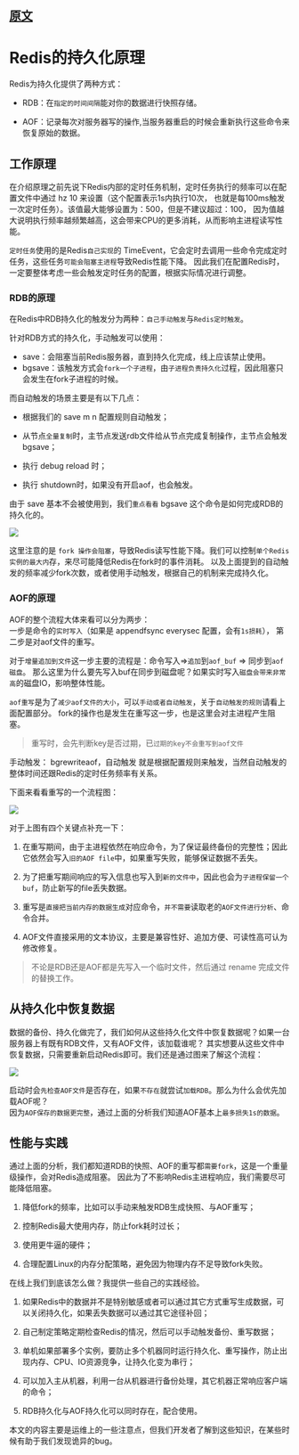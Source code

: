 
## [原文](https://juejin.im/post/5b70dfcf518825610f1f5c16)

# Redis的持久化原理

Redis为持久化提供了两种方式：

- RDB：在`指定的时间间隔`能对你的数据进行快照存储。

- AOF：记录每次对服务器写的操作,当服务器重启的时候会重新执行这些命令来恢复原始的数据。

## 工作原理

在介绍原理之前先说下Redis内部的定时任务机制，定时任务执行的频率可以在配置文件中通过 hz 10 来设置（这个配置表示1s内执行10次，
也就是每100ms触发一次定时任务）。该值最大能够设置为：500，但是不建议超过：100，
因为值越大说明执行频率越频繁越高，这会带来CPU的更多消耗，从而影响主进程读写性能。

`定时任务`使用的是Redis`自己实现`的 TimeEvent，它会定时去调用一些命令完成定时任务，这些任务`可能会阻塞主进程`导致Redis性能下降。
因此我们在配置Redis时，一定要整体考虑一些会触发定时任务的配置，根据实际情况进行调整。

### RDB的原理
在Redis中RDB持久化的触发分为两种：`自己手动触发`与`Redis定时触发`。

针对RDB方式的持久化，手动触发可以使用：

- save：会阻塞当前Redis服务器，直到持久化完成，线上应该禁止使用。
- bgsave：该触发方式会`fork一个子进程`，由`子进程负责持久化`过程，因此阻塞只会发生在fork子进程的时候。

而自动触发的场景主要是有以下几点：

- 根据我们的 save m n 配置规则自动触发；

- 从节点`全量复制`时，主节点发送rdb文件给从节点完成复制操作，主节点会触发 bgsave；

- 执行 debug reload 时；

- 执行  shutdown时，如果没有开启aof，也会触发。

由于 save 基本不会被使用到，我们`重点看看` bgsave 这个命令是如何完成RDB的持久化的。

![](../../../../images/redis/RDB.png)

这里注意的是 `fork 操作会阻塞`，导致Redis读写性能下降。我们可以控制`单个Redis实例的最大内`存，来尽可能降低Redis在fork时的事件消耗。
以及上面提到的自动触发的频率减少fork次数，或者使用手动触发，根据自己的机制来完成持久化。

### AOF的原理
AOF的整个流程大体来看可以分为两步：  
一步是命令的`实时写入`（如果是 appendfsync everysec 配置，会有`1s损耗`），
第二步是对aof文件的重写。

对于`增量追加到文件`这一步主要的流程是：命令写入=>`追加`到`aof_buf` => 同步到`aof磁盘`。
那么这里为什么要先写入buf在同步到磁盘呢？如果实时写入`磁盘会带来非常高`的磁盘IO，影响整体性能。

`aof重写`是为了`减少aof文件的大小`，可以`手动或者自动触发`，关于`自动触发的规则`请看上面配置部分。
fork的操作也是发生在重写这一步，也是这里会对主进程产生阻塞。
> 重写时，会先判断key是否过期，已`过期的key不会重写到aof文件`

手动触发： bgrewriteaof，自动触发 就是根据配置规则来触发，当然自动触发的整体时间还跟Redis的定时任务频率有关系。

下面来看看重写的一个流程图：

![](../../../../images/redis/AOF.png)

对于上图有四个关键点补充一下：

1. 在重写期间，由于主进程依然在响应命令，为了保证最终备份的完整性；因此它依然会写入`旧的AOF file`中，如果重写失败，能够保证数据不丢失。

2. 为了把重写期间响应的写入信息也写入到`新的文件中`，因此也会为`子进程保留一个buf`，防止新写的file丢失数据。

3. 重写是`直接把当前内存的数据生成`对应命令，`并不需要`读取老的`AOF文件进行分析`、命令合并。

4. AOF文件直接采用的文本协议，主要是兼容性好、追加方便、可读性高可认为修改修复。


> 不论是RDB还是AOF都是先写入一个临时文件，然后通过 rename 完成文件的替换工作。

## 从持久化中恢复数据
数据的备份、持久化做完了，我们如何从这些持久化文件中恢复数据呢？如果一台服务器上有既有RDB文件，又有AOF文件，该加载谁呢？
其实想要从这些文件中恢复数据，只需要重新启动Redis即可。我们还是通过图来了解这个流程：

![](../../../../images/redis/recovery_AOF_RDB.PNG)

启动时会`先检查AOF文件`是否存在，如果`不存在`就尝试`加载RDB`。那么为什么会优先加载AOF呢？   
因为`AOF保存的数据更完整`，通过上面的分析我们知道AOF基本上`最多损失1s的数据`。

## 性能与实践
通过上面的分析，我们都知道RDB的快照、AOF的重写都`需要fork`，这是一个重量级操作，会对Redis造成阻塞。
因此为了不影响Redis主进程响应，我们需要尽可能降低阻塞。

1. 降低fork的频率，比如可以手动来触发RDB生成快照、与AOF重写；

2. 控制Redis最大使用内存，防止fork耗时过长；

3. 使用更牛逼的硬件；

4. 合理配置Linux的内存分配策略，避免因为物理内存不足导致fork失败。

在线上我们到底该怎么做？我提供一些自己的实践经验。

1. 如果Redis中的数据并不是特别敏感或者可以通过其它方式重写生成数据，可以关闭持久化，如果丢失数据可以通过其它途径补回；

2. 自己制定策略定期检查Redis的情况，然后可以手动触发备份、重写数据；

3. 单机如果部署多个实例，要防止多个机器同时运行持久化、重写操作，防止出现内存、CPU、IO资源竞争，让持久化变为串行；

4. 可以加入主从机器，利用一台从机器进行备份处理，其它机器正常响应客户端的命令；

5. RDB持久化与AOF持久化可以同时存在，配合使用。

本文的内容主要是运维上的一些注意点，但我们开发者了解到这些知识，在某些时候有助于我们发现诡异的bug。
